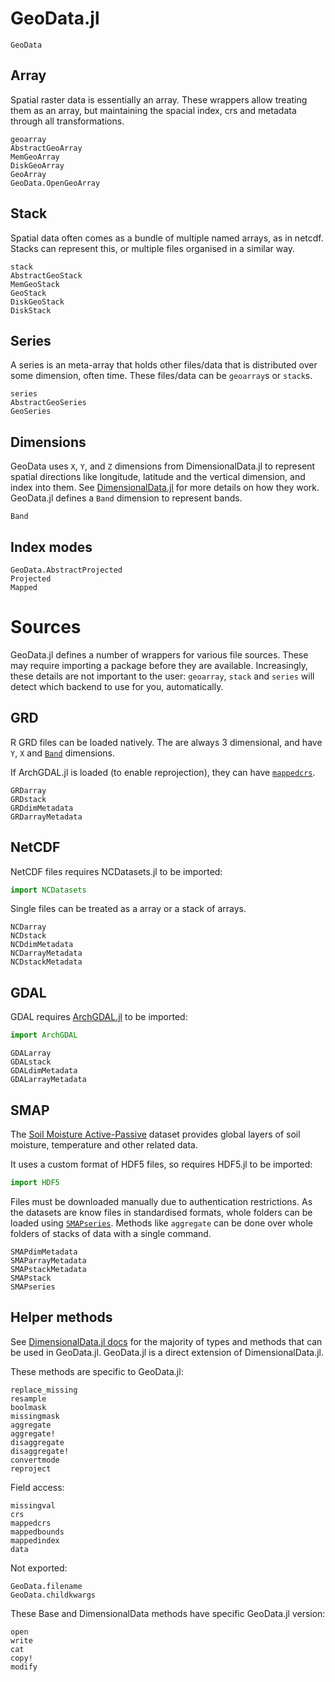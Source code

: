 # GeoData.jl

```@docs
GeoData
```

## Array

Spatial raster data is essentially an array. These wrappers allow treating them
as an array, but maintaining the spacial index, crs and metadata through all
transformations.

```@docs
geoarray
AbstractGeoArray
MemGeoArray
DiskGeoArray
GeoArray
GeoData.OpenGeoArray
```

## Stack

Spatial data often comes as a bundle of multiple named arrays, as in netcdf.
Stacks can represent this, or multiple files organised in a similar way.

```@docs
stack
AbstractGeoStack
MemGeoStack
GeoStack
DiskGeoStack
DiskStack
```

## Series

A series is an meta-array that holds other files/data that is distributed over
some dimension, often time. These files/data can be `geoarray`s or `stack`s.

```@docs
series
AbstractGeoSeries
GeoSeries
```

## Dimensions

GeoData uses `X`, `Y`, and `Z` dimensions from DimensionalData.jl to represent
spatial directions like longitude, latitude and the vertical dimension, and
index into them. See
[DimensionalData.jl](https://github.com/rafaqz/DimensionalData.jl/) for more
details on how they work. GeoData.jl defines a `Band` dimension to represent
bands.

```@docs
Band
```

## Index modes

```@docs
GeoData.AbstractProjected
Projected
Mapped
```

# Sources

GeoData.jl defines a number of wrappers for various file sources. These may
require importing a package before they are available. Increasingly, these
details are not important to the user: `geoarray`, `stack` and `series` will
detect which backend to use for you, automatically.

## GRD

R GRD files can be loaded natively. The are always 3 dimensional, and have
`Y`, `X` and [`Band`](@ref) dimensions.

If ArchGDAL.jl is loaded (to enable reprojection), they can have [`mappedcrs`](@ref).

```@docs
GRDarray
GRDstack
GRDdimMetadata
GRDarrayMetadata
```

## NetCDF

NetCDF files requires NCDatasets.jl to be imported:

```julia
import NCDatasets
```

Single files can be treated as a array or a stack of arrays. 

```@docs
NCDarray
NCDstack
NCDdimMetadata
NCDarrayMetadata
NCDstackMetadata
```

## GDAL

GDAL requires [ArchGDAL.jl](https://github.com/yeesian/ArchGDAL.jl/issues) to be
imported: 

```julia
import ArchGDAL
```

```@docs
GDALarray
GDALstack
GDALdimMetadata
GDALarrayMetadata
```

## SMAP

The [Soil Moisture Active-Passive](https://smap.jpl.nasa.gov/) dataset provides
global layers of soil moisture, temperature and other related data.

It uses a custom format of HDF5 files, so requires HDF5.jl to be imported:

```julia
import HDF5
```

Files must be downloaded manually due to authentication restrictions. As the
datasets are know files in standardised formats, whole folders can be loaded
using [`SMAPseries`](@ref). Methods like `aggregate` can be done over whole
folders of stacks of data with a single command.

```@docs
SMAPdimMetadata
SMAParrayMetadata
SMAPstackMetadata
SMAPstack
SMAPseries
```

## Helper methods

See [DimensionalData.jl docs](https://rafaqz.github.io/DimensionalData.jl/stable/)
for the majority of types and methods that can be used in GeoData.jl. 
GeoData.jl is a direct extension of DimensionalData.jl.

These methods are specific to GeoData.jl:

```@docs
replace_missing
resample
boolmask
missingmask
aggregate
aggregate!
disaggregate
disaggregate!
convertmode
reproject
```

Field access:

```@docs
missingval
crs
mappedcrs
mappedbounds
mappedindex
data
```

Not exported:
```@docs
GeoData.filename
GeoData.childkwargs
```

These Base and DimensionalData methods have specific GeoData.jl version:

```@docs
open
write
cat
copy!
modify
```
